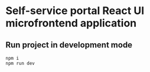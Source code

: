 # Self-service portal React UI microfrontend application

## Run project in development mode

```
npm i
npm run dev
```
